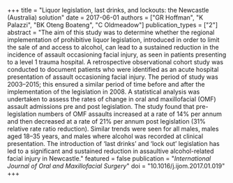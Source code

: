+++
title = "Liquor legislation, last drinks, and lockouts: the Newcastle (Australia) solution"
date = 2017-06-01
authors = ["GR Hoffman", "K Palazzi", "BK Oteng Boateng", "C Oldmeadow"]
publication_types = ["2"]
abstract = "The aim of this study was to determine whether the regional implementation of prohibitive liquor legislation, introduced in order to limit the sale of and access to alcohol, can lead to a sustained reduction in the incidence of assault occasioning facial injury, as seen in patients presenting to a level 1 trauma hospital. A retrospective observational cohort study was conducted to document patients who were identified as an acute hospital presentation of assault occasioning facial injury. The period of study was 2003–2015; this ensured a similar period of time before and after the implementation of the legislation in 2008. A statistical analysis was undertaken to assess the rates of change in oral and maxillofacial (OMF) assault admissions pre and post legislation. The study found that pre-legislation numbers of OMF assaults increased at a rate of 14% per annum and then decreased at a rate of 21% per annum post legislation (31% relative rate ratio reduction). Similar trends were seen for all males, males aged 18–35 years, and males where alcohol was recorded at clinical presentation. The introduction of ‘last drinks’ and ‘lock out’ legislation has led to a significant and sustained reduction in assaultive alcohol-related facial injury in Newcastle."
featured = false
publication = "*International Journal of Oral and Maxillofacial Surgery*"
doi = "10.1016/j.ijom.2017.01.019"
+++

